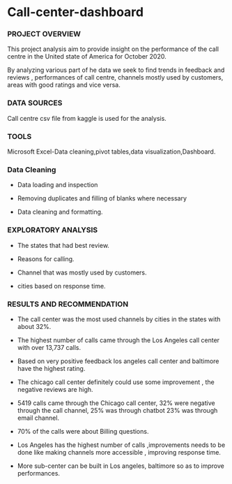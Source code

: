 # Call-center-dashboard

### PROJECT OVERVIEW
This project analysis aim to provide insight on the performance of the call centre in the United state of America for October 2020.

By analyzing various part of he data we seek to find trends in feedback and reviews , performances of call centre, channels mostly used by customers, areas with good ratings and vice versa.

### DATA SOURCES
Call centre csv file from kaggle is used for the analysis.

 ### TOOLS
Microsoft Excel-Data cleaning,pivot tables,data visualization,Dashboard.


  ### Data Cleaning

- Data loading and inspection

- Removing duplicates and filling of blanks where necessary

- Data cleaning and formatting.


### EXPLORATORY ANALYSIS

- The states that had best review.

- Reasons for calling. 

- Channel that was mostly used by customers.

- cities based on response time.

 ### RESULTS AND RECOMMENDATION

- The call center was the most used channels by cities in the states with about 32%.


- The highest number of calls came through the Los Angeles call center with over 13,737 calls.


- Based on very positive feedback los angeles call center and baltimore have the highest rating.


- The chicago call center definitely could use some improvement , the negative reviews are high.


- 5419 calls came through the Chicago call center, 32% were negative through the call channel, 25% was through chatbot
   23% was through email channel.

- 70% of the calls were about Billing questions.


- Los Angeles has the highest number of calls ,improvements needs to be done like making channels more accessible ,
  improving response time.


- More sub-center can be built in Los angeles, baltimore so as to improve performances.
